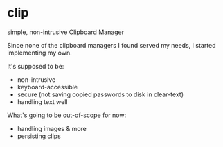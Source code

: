 # clip
simple, non-intrusive Clipboard Manager

Since none of the clipboard managers I found served my needs, I started implementing my own. 

It's supposed to be:

- non-intrusive
- keyboard-accessible
- secure (not saving copied passwords to disk in clear-text)
- handling text well

What's going to be out-of-scope for now:

- handling images & more
- persisting clips
